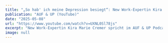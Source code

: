 ```yaml
---
title: "„So hab' ich meine Depression besiegt“: New Work-Expertin Kira Marie Cremer | AUF & UP #043"
publication: "AUF & UP (YouTube)"
date: "2025-05-08"
url: "https://www.youtube.com/watch?v=UXNL0Sl78js"
excerpt: "New Work-Expertin Kira Marie Cremer spricht im AUF & UP Podcast darüber, wie sie ihre Depression überwunden hat und teilt ihre Erfahrungen."
image: null
---
```

